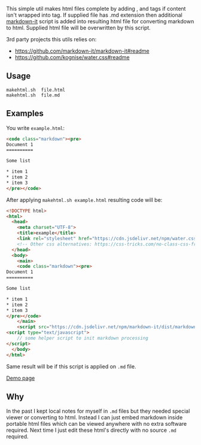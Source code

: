 This simple util makes html files complete by adding <html>, <head> and <body> tags if content isn't wrapped into <body> tag.
If supplied file has .md extension then additional [markdown-it](https://github.com/markdown-it/markdown-it#readme) script is added into resulting html file for converting markdown to html.
Supplied html file will be overwritten by this script.

3rd party projects this utils relies on:

* https://github.com/markdown-it/markdown-it#readme
* https://github.com/kognise/water.css#readme


Usage
-----

    makehtml.sh  file.html
    makehtml.sh  file.md

Examples
--------

You write `example.html`:

```html
<code class="markdown"><pre>
Document 1
==========

Some list

* item 1
* item 2
* item 3
</pre></code>
```

After applying `makehtml.sh example.html` resulting code will be:

```html
<!DOCTYPE html>
<html>
  <head>
    <meta charset="UTF-8">
    <title>example</title>
    <link rel="stylesheet" href="https://cdn.jsdelivr.net/npm/water.css/out/water.css">
    <!-- Other css alternatives: https://css-tricks.com/no-class-css-frameworks/ -->
  </head>
  <body>
    <main>
    <code class="markdown"><pre>
Document 1
==========

Some list

* item 1
* item 2
* item 3
</pre></code>
    </main>
    <script src="https://cdn.jsdelivr.net/npm/markdown-it/dist/markdown-it.min.js" type="text/javascript"></script>
<script type="text/javascript">
    // some helper script to init markdown processing
</script>
  </body>
</html>
```

Same result will be if this script is applied on `.md` file.

[Demo page](https://cloudflare-ipfs.com/ipfs/QmS3x2REviHhvPrKxVQuExdKjnutYY8GBN46Lt21CJxZud/embedded-markdown-example/)


Why
---

In the past I kept local notes for myself in `.md` files but they needed special viewer or converting to html. Instead I can just embed markdown inside portable html files which can be viewed anywhere with no extra software required. Next time I just edit these html's directly with no source `.md` required.
